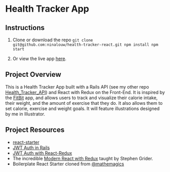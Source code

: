 # Health Tracker App

## Instructions

1. Clone or download the repo
``git clone git@github.com:ninalouw/health-tracker-react.git
npm install
npm start``

2. Or view the live app [here]().

## Project Overview

This is a Health Tracker App built with a Rails API (see my other repo [Health_Tracker_API]()) and React with Redux on the Front-End.
It is inspired by the [FitBit](https://www.fitbit.com/en-ca/app) app, and allows users to track and visualize their calorie intake, their weight, and the amount of exercise that they do. It also allows them to set calorie, exercise and weight goals. It will feature illustrations designed by me in Illustrator.


## Project Resources

* [react-starter](https://github.com/mathemagics/react-starter)
* [JWT Auth in Rails](http://www.thegreatcodeadventure.com/jwt-auth-in-rails-from-scratch/)
* [JWT Auth with React-Redux](http://www.thegreatcodeadventure.com/jwt-authentication-with-react-redux/)
* The incredible [Modern React with Redux](https://www.udemy.com/react-redux/learn/v4/content) taught by Stephen Grider.
* Boilerplate React Starter cloned from [@mathemagics](https://github.com/mathemagics/react-starter)
